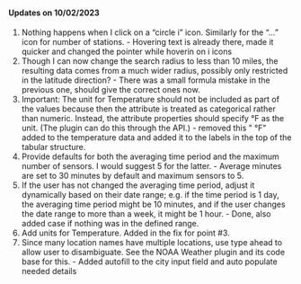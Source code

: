 #### Updates on 10/02/2023

1. Nothing happens when I click on a “circle i” icon. Similarly for the “…” icon for number of stations. - Hovering text is already there, made it quicker and changed the pointer while hoverin on i icons
2. Though I can now change the search radius to less than 10 miles, the resulting data comes from a much wider radius, possibly only restricted in the latitude direction? - There was a small formula mistake in the previous one, should give the correct ones now.
3. Important: The unit for Temperature should not be included as part of the values because then the attribute is treated as categorical rather than numeric. Instead, the attribute properties should specify °F as the unit. (The plugin can do this through the API.) - removed this " °F" added to the temperature data and added it to the labels in the top of the tabular structure.
4. Provide defaults for both the averaging time period and the maximum number of sensors. I would suggest 5 for the latter. - Average minutes are set to 30 minutes by default and maximum sensors to 5.
5. If the user has not changed the averaging time period, adjust it dynamically based on their date range; e.g. if the time period is 1 day, the averaging time period might be 10 minutes, and if the user changes the date range to more than a week, it might be 1 hour. - Done, also added case if nothing was in the defined range.
6. Add units for Temperature. Added in the fix for point #3.
7. Since many location names have multiple locations, use type ahead to allow user to disambiguate. See the NOAA Weather plugin and its code base for this. - Added autofill to the city input field and auto populate needed details